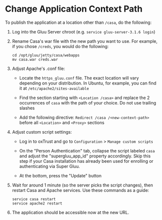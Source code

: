 # Change Application Context Path

To publish the application at a location other than `/casa`, do the following:

1. Log into the Gluu Server chroot (e.g. `service gluu-server-3.1.6 login`)       
      
1. Rename Casa's war file with the new path you want to use. For example, if you chose `/creds`, you would do the following:    
   
    ```  
    cd /opt/gluu/jetty/casa/webapps  
    mv casa.war creds.war     
    ```  
    
1. Adjust Apache's .conf file:    

    - Locate the `https_gluu.conf` file. The exact location will vary depending on your distribution. In Ubuntu, for example, you can find it at `/etc/apache2/sites-available`
   
    - Find the section starting with `<Location /casa>` and replace the 2 occurrences of `casa` with the path of your choice. Do not use trailing slashes   

    - Add the following directive: `Redirect /casa /<new-context-path>` before all `<Location>` and `<Proxy>` sections

1. Adjust custom script settings:    

    - Log in to oxTrust and go to `Configuration` > `Manage custom scripts`
   
    - On the "Person Authentication" tab, collapse the script labeled `casa` and adjust the "supergluu_app_id" property accordingly. Skip this step if your Casa installation has already been used for enrolling or authenticating via Super Gluu.
   
    - At the bottom, press the "Update" button

1. Wait for around 1 minute (so the server picks the script changes), then restart Casa and Apache services. Use these commands as a guide:    

    ```  
    service casa restart    
    service apache2 restart      
    ```  

1. The application should be accessible now at the new URL.
